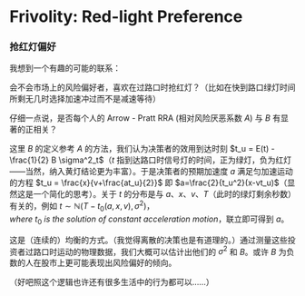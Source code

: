 # Frivolity: Red-light Preference

### 抢红灯偏好

我想到一个有趣的可能的联系：

会不会市场上的风险偏好者，喜欢在过路口时抢红灯？（比如在快到路口绿灯时间所剩无几时选择加速冲过而不是减速等待）

仔细一点说，是否每个人的 Arrow - Pratt RRA (相对风险厌恶系数 $A$) 与 $B$ 有显著的正相关？

这里 $B$ 的定义参考 $A$ 的方法，我们认为决策者的效用到达时刻 $t_u = E(t) - \frac{1}{2} B \sigma^2_t$（$t$ 指到达路口时信号灯的时间，正为绿灯，负为红灯——当然，纳入黄灯结论更为丰富）。于是决策者的预期加速度 $a$ 满足匀加速运动的方程 $t_u = \frac{x}{v+\frac{at_u}{2}}$ 即 $a=\frac{2}{t_u^2}(x-vt_u)$（显然这是一个简化的思考）。关于 $t$ 的分布是与 $a$、$x$、$v$、$T$（此时的绿灯剩余秒数）有关的，例如 $t \sim \mathbb{N} (T-t_0(a,x,v),\sigma^2)$，$where\ t_0\ is\ the\ solution\ of\ constant\ acceleration\ motion$，联立即可得到 $a$。

这是（连续的）均衡的方式。（我觉得离散的决策也是有道理的。）通过测量这些投资者过路口时运动的物理数据，我们大概可以估计出他们的 $\sigma^2$ 和 $B$。或许 $B$ 为负数的人在股市上更可能表现出风险偏好的倾向。

（好吧照这个逻辑也许还有很多生活中的行为都可以……）
